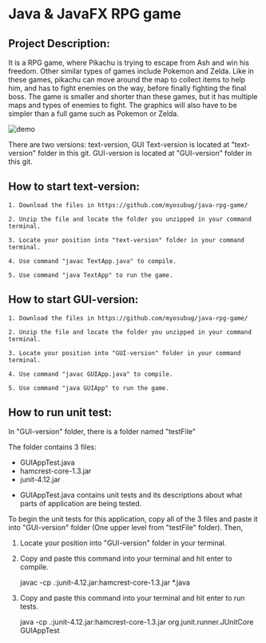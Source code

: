 # Java & JavaFX RPG game


## Project Description:
It is a  RPG game, where Pikachu is trying to escape from Ash and win his freedom. 
Other similar types of games include Pokemon and Zelda. Like in these games, pikachu can move around the map to collect items to help him, and has to fight enemies on the way, before finally fighting the final boss. The game is smaller and shorter than these games, but it has multiple maps and types of enemies to fight. The graphics will also have to be simpler than a full game such as Pokemon or Zelda.

![demo](/master/demoimg/demo1.png)

There are two versions: text-version, GUI
Text-version is located at "text-version" folder in this git.
GUI-version is located at "GUI-version" folder in this git.

## How to start text-version:
    
    1. Download the files in https://github.com/myosubug/java-rpg-game/

    2. Unzip the file and locate the folder you unzipped in your command terminal.

    3. Locate your position into "text-version" folder in your command terminal.

    4. Use command "javac TextApp.java" to compile.

    5. Use command "java TextApp" to run the game.

## How to start GUI-version:
    
    1. Download the files in https://github.com/myosubug/java-rpg-game/

    2. Unzip the file and locate the folder you unzipped in your command terminal.

    3. Locate your position into "GUI-version" folder in your command terminal.

    4. Use command "javac GUIApp.java" to compile.

    5. Use command "java GUIApp" to run the game.

## How to run unit test:

In "GUI-version" folder, there is a folder named "testFile"

The folder contains 3 files:
- GUIAppTest.java
- hamcrest-core-1.3.jar
- junit-4.12.jar


* GUIAppTest.java contains unit tests and its descriptions about what parts of application are being tested.


To begin the unit tests for this application, copy all of the 3 files and paste it into "GUI-version" folder (One upper level from "testFile" folder). Then,

1) Locate your position into "GUI-version" folder in your terminal.

2) Copy and paste this command into your terminal and hit enter to compile.

    javac -cp .:junit-4.12.jar:hamcrest-core-1.3.jar *.java

3) Copy and paste this command into your terminal and hit enter to run tests.

    java -cp .:junit-4.12.jar:hamcrest-core-1.3.jar org.junit.runner.JUnitCore GUIAppTest
